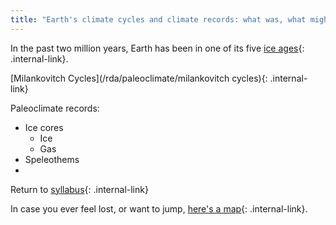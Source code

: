 ```yaml
---
title: "Earth's climate cycles and climate records: what was, what might have been"
---
```


In the past two million years, Earth has been in one of its five [ice ages](/rda/paleoclimate/cccf-ice-ages){: .internal-link}.

[Milankovitch Cycles](/rda/paleoclimate/milankovitch cycles){: .internal-link}

Paleoclimate records:
- Ice cores
	- Ice
	- Gas
- Speleothems
- 
Return to [syllabus](/rda/cccf-syllabus){: .internal-link}

In case you ever feel lost, or want to jump, [here's a map](/rda/cccf-map){: .internal-link}.
